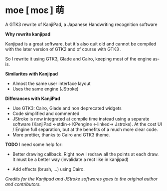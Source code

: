 moe [ moɛ ] 萌
===

A GTK3 rewrite of KanjiPad, a Japanese Handwriting recognition software

<b>Why rewrite kanjipad</b>

Kanjipad is a great software, but it's also quit old and cannot be compiled
with the later version of GTK2 and of course with GTK3 .

So I rewrite it using GTK3, Glade and Cairo, keeping most of the engine as-is. 

<b>Similarites with Kanjipad</b>

* Almost the same user interface layout
* Uses the same engine (JStroke)

<b>Differances with KanjiPad</b>

* Use GTK3: Cairo, Glade and non deprecated widgets
* Code simplified and commented
* JStroke is now integrated at compile time instead using a separate software
  (KanjiPad <-stdin-> KPengine <-linked-> Jstroke). At the cost UI / Engine full
  separation, but at the benefits of a much more clear code.  
* More prettier, thanks to Cairo and GTK3 theme.


<b>TODO</b>
I need some help for:

* Better drawing callback. Right now I redraw all the points at each draw. It
  must be a better way (invalidate a rect like in kanjipad)

* Add effects (brush, ...) using Cairo. 

  
<i>Credits for the Kanjipad and JStroke softwares goes to the original author 
and contributors. </i>
